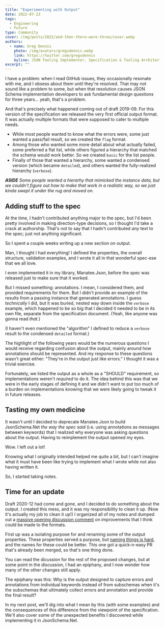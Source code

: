```yaml
---
title: "Experimenting with Output"
date: 2022-07-23
tags:
  - Engineering
  - Future
type: Community
cover: /img/posts/2022/and-then-there-were-three/cover.webp
authors:
  - name: Greg Dennis
    photo: /img/avatars/gregsdennis.webp
    link: https://twitter.com/gregsdennis
    byline: JSON Tooling Implementer, Specification & Tooling Architect @Postman
excerpt: ""
---
```


I have a problem: when I read GitHub issues, they occasionally resonate with me, and I obsess about them until they're resolved.  That may not sound like a problem to some, but when that resolution causes JSON Schema implementation developers to ask fundamental design questions for three years... yeah, that's a problem.

And that's precisely what happened coming out of draft 2019-09.  For this version of the specification we released the very first official output format.  It was actually multiple formats that were supposed to cater to multiple needs.

- While most people wanted to know what the errors were, some just wanted a pass/fail result, so we created the `flag` format.
- Among those who wanted some more detail about what actually failed, some preferred a flat list, while others figured a hierarchy that matched the schema would work better.  So we created `basic` for the list people.
- Finally of those that wanted a hierarchy, some wanted a condensed version (which became `detailed`), and others wanted the fully-realized hierarchy (`verbose`).

***ASIDE** Some people wanted a hierarhy that mimicked the instance data, but we couldn't figure out how to make that work in a realistic way, so we just kinda swept it under the rug and moved on.*

## Adding stuff to the spec

At the time, I hadn't contributed anything major to the spec, but I'd been pretty involved in making direction-type decisions, so I thought I'd take a crack at authorship.  That's not to say that I hadn't contributed _any_ text to the spec; just not anything significant.

So I spent a couple weeks writing up a new section on output.

Man, I thought I had everything!  I defined the properties, the overall structure, validation examples, and I wrote it all in that wonderful spec-ese that we all love.

I even implemented it in my library, Manatee.Json, before the spec was released just to make sure that it worked.

But I missed something: annotations.  I mean, I considered them, and provided requirements for them.  But I didn't provide an example of the results from a passing instance that generated annotations.  I guess _technically_ I did, but it was buried, nested way down inside the `verbose` example, which happened to be so big that I decided it needed to be in its own file, separate from the specification document.  (Yeah, like anyone was gonna read _that_.)

(I haven't even mentioned the "algorithm" I defined to reduce a `verbose` result to the condensed `detailed` format.)

The highlight of the following years would be the numerous questions I would receive regarding confusion about the output, mainly around how annotations should be represented.  And my response to these questions wasn't great either:  "They're in the output just like errors."  I thought it was a trivial exercise.

Fortunately, we listed the output as a whole as a "SHOULD" requirement, so implementations weren't _required_ to do it.  The idea behind this was that we were in the early stages of defining it and we didn't want to put too much of a burden on implementations knowing that we were likely going to tweak it in future releases.

## Tasting my own medicine

It wasn't until I decided to deprecate Manatee.Json to build JsonSchema.Net _the way the spec said_ (i.e. using annotations as messages between keywords) that I realized why everyone was asking questions about the output.  Having to reimplement the output opened my eyes.

Wow.  I left out a lot!

Knowing what I originally intended helped me quite a bit, but I can't imagine what it must have been like trying to implement what I wrote while not also having written it.

So, I started taking notes.

## Time for an update

Draft 2020-12 had come and gone, and I decided to do something about the output.  I created this mess, and it was my responsibility to clean it up.  (Now it's actually my job to clean it up!)  I organized all of my notes and dumped out a [massive opening discussion comment](https://github.com/orgs/json-schema-org/discussions/63) on improvements that I think could be made to the formats.

First up was a isolating purpose for and renaming some of the output properties.  These properties served a purpose, but [naming things is hard](https://martinfowler.com/bliki/TwoHardThings.html), and the names for these could be better.  This one got a quick-n-easy PR that's already been merged, so that's one thing done.

You can read the dicussion for the rest of the proposed changes, but at some point in the discussion, I had an epiphany, and I now wonder how many of the other changes still apply.

The epiphany was this:  Why is the output designed to capture errors and annotations from individual keywords instead of from subschemas when it's the subschemas that ultimately collect errors and annotation and provide the final result?

In my next post, we'll dig into what I mean by this (with some examples) and the consequences of this difference from the viewpoint of the specification. We'll also cover some of the unexpected benefits I discovered while implementing it in JsonSchema.Net.